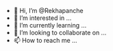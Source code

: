 - 👋 Hi, I’m @Rekhapanche
- 👀 I’m interested in ...
- 🌱 I’m currently learning ...
- 💞️ I’m looking to collaborate on ...
- 📫 How to reach me ...

<!---
Rekhapanche/Rekhapanche is a ✨ special ✨ repository because its `README.md` (this file) appears on your GitHub profile.
You can click the Preview link to take a look at your changes.
--->

